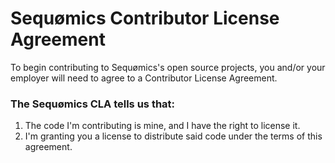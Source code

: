 # Sequømics Contributor License Agreement
To begin contributing to Sequømics's open source projects, you and/or your employer will need to agree to a Contributor License Agreement.

### The Sequømics CLA tells us that:
1. The code I'm contributing is mine, and I have the right to license it.
2. I'm granting you a license to distribute said code under the terms of this agreement.
